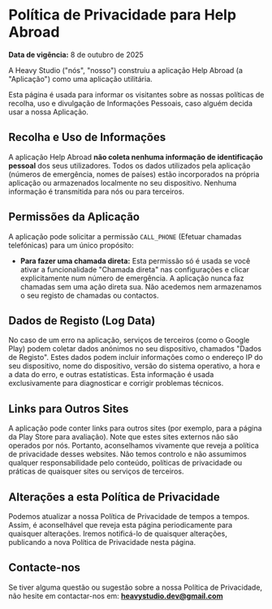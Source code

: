 # Política de Privacidade para Help Abroad

**Data de vigência:** 8 de outubro de 2025

A Heavy Studio ("nós", "nosso") construiu a aplicação Help Abroad (a "Aplicação") como uma aplicação utilitária.

Esta página é usada para informar os visitantes sobre as nossas políticas de recolha, uso e divulgação de Informações Pessoais, caso alguém decida usar a nossa Aplicação.

## Recolha e Uso de Informações

A aplicação Help Abroad **não coleta nenhuma informação de identificação pessoal** dos seus utilizadores. Todos os dados utilizados pela aplicação (números de emergência, nomes de países) estão incorporados na própria aplicação ou armazenados localmente no seu dispositivo. Nenhuma informação é transmitida para nós ou para terceiros.

## Permissões da Aplicação

A aplicação pode solicitar a permissão `CALL_PHONE` (Efetuar chamadas telefónicas) para um único propósito:

* **Para fazer uma chamada direta:** Esta permissão só é usada se você ativar a funcionalidade "Chamada direta" nas configurações e clicar explicitamente num número de emergência. A aplicação nunca faz chamadas sem uma ação direta sua. Não acedemos nem armazenamos o seu registo de chamadas ou contactos.

## Dados de Registo (Log Data)

No caso de um erro na aplicação, serviços de terceiros (como o Google Play) podem coletar dados anónimos no seu dispositivo, chamados "Dados de Registo". Estes dados podem incluir informações como o endereço IP do seu dispositivo, nome do dispositivo, versão do sistema operativo, a hora e a data do erro, e outras estatísticas. Esta informação é usada exclusivamente para diagnosticar e corrigir problemas técnicos.

## Links para Outros Sites

A aplicação pode conter links para outros sites (por exemplo, para a página da Play Store para avaliação). Note que estes sites externos não são operados por nós. Portanto, aconselhamos vivamente que reveja a política de privacidade desses websites. Não temos controlo e não assumimos qualquer responsabilidade pelo conteúdo, políticas de privacidade ou práticas de quaisquer sites ou serviços de terceiros.

## Alterações a esta Política de Privacidade

Podemos atualizar a nossa Política de Privacidade de tempos a tempos. Assim, é aconselhável que reveja esta página periodicamente para quaisquer alterações. Iremos notificá-lo de quaisquer alterações, publicando a nova Política de Privacidade nesta página.

## Contacte-nos

Se tiver alguma questão ou sugestão sobre a nossa Política de Privacidade, não hesite em contactar-nos em: **heavystudio.dev@gmail.com**
